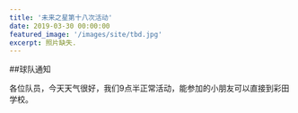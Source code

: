 ```yaml
---
title: '未来之星第十八次活动'
date: 2019-03-30 00:00:00
featured_image: '/images/site/tbd.jpg'
excerpt: 照片缺失.
---
```


##球队通知

各位队员，今天天气很好，我们9点半正常活动，能参加的小朋友可以直接到彩田学校。

